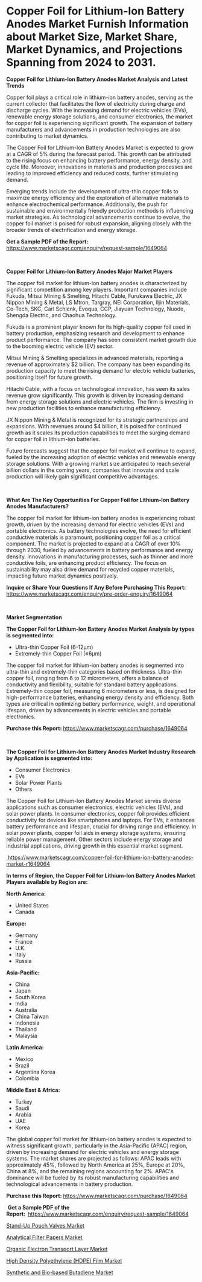 <p><h1>Copper Foil for Lithium-Ion Battery Anodes Market Furnish Information about Market Size, Market Share, Market Dynamics, and Projections Spanning from 2024 to 2031.</h1></p><p><strong>Copper Foil for Lithium-Ion Battery Anodes Market Analysis and Latest Trends</strong></p>
<p><p>Copper foil plays a critical role in lithium-ion battery anodes, serving as the current collector that facilitates the flow of electricity during charge and discharge cycles. With the increasing demand for electric vehicles (EVs), renewable energy storage solutions, and consumer electronics, the market for copper foil is experiencing significant growth. The expansion of battery manufacturers and advancements in production technologies are also contributing to market dynamics.</p><p>The Copper Foil for Lithium-Ion Battery Anodes Market is expected to grow at a CAGR of 5% during the forecast period. This growth can be attributed to the rising focus on enhancing battery performance, energy density, and cycle life. Moreover, innovations in materials and production processes are leading to improved efficiency and reduced costs, further stimulating demand.</p><p>Emerging trends include the development of ultra-thin copper foils to maximize energy efficiency and the exploration of alternative materials to enhance electrochemical performance. Additionally, the push for sustainable and environmentally friendly production methods is influencing market strategies. As technological advancements continue to evolve, the copper foil market is poised for robust expansion, aligning closely with the broader trends of electrification and energy storage.</p></p>
<p><strong>Get a Sample PDF of the Report:&nbsp;</strong> <a href="https://www.marketscagr.com/enquiry/request-sample/1649064?utm_campaign=1727&utm_medium=2&utm_source=Github&utm_content=ia&utm_term=15102024&utm_id=copper-foil-for-lithium-ion-battery-anodes">https://www.marketscagr.com/enquiry/request-sample/1649064</a></p>
<p>&nbsp;</p>
<p><strong>Copper Foil for Lithium-Ion Battery Anodes Major Market Players</strong></p>
<p><p>The copper foil market for lithium-ion battery anodes is characterized by significant competition among key players. Important companies include Fukuda, Mitsui Mining & Smelting, Hitachi Cable, Furukawa Electric, JX Nippon Mining & Metal, LS Mtron, Targray, NEI Corporation, Iljin Materials, Co-Tech, SKC, Carl Schlenk, Evoqua, CCP, Jiayuan Technology, Nuode, Shengda Electric, and Chaohua Technology.</p><p>Fukuda is a prominent player known for its high-quality copper foil used in battery production, emphasizing research and development to enhance product performance. The company has seen consistent market growth due to the booming electric vehicle (EV) sector.</p><p>Mitsui Mining & Smelting specializes in advanced materials, reporting a revenue of approximately $2 billion. The company has been expanding its production capacity to meet the rising demand for electric vehicle batteries, positioning itself for future growth.</p><p>Hitachi Cable, with a focus on technological innovation, has seen its sales revenue grow significantly. This growth is driven by increasing demand from energy storage solutions and electric vehicles. The firm is investing in new production facilities to enhance manufacturing efficiency.</p><p>JX Nippon Mining & Metal is recognized for its strategic partnerships and expansions. With revenues around $4 billion, it is poised for continued growth as it scales its production capabilities to meet the surging demand for copper foil in lithium-ion batteries.</p><p>Future forecasts suggest that the copper foil market will continue to expand, fueled by the increasing adoption of electric vehicles and renewable energy storage solutions. With a growing market size anticipated to reach several billion dollars in the coming years, companies that innovate and scale production will likely gain significant competitive advantages.</p></p>
<p>&nbsp;</p>
<p><strong>What Are The Key Opportunities For Copper Foil for Lithium-Ion Battery Anodes Manufacturers?</strong></p>
<p><p>The copper foil market for lithium-ion battery anodes is experiencing robust growth, driven by the increasing demand for electric vehicles (EVs) and portable electronics. As battery technologies evolve, the need for efficient conductive materials is paramount, positioning copper foil as a critical component. The market is projected to expand at a CAGR of over 10% through 2030, fueled by advancements in battery performance and energy density. Innovations in manufacturing processes, such as thinner and more conductive foils, are enhancing product efficiency. The focus on sustainability may also drive demand for recycled copper materials, impacting future market dynamics positively.</p></p>
<p><strong>Inquire or Share Your Questions If Any Before Purchasing This Report:</strong> <a href="https://www.marketscagr.com/enquiry/pre-order-enquiry/1649064?utm_campaign=1727&utm_medium=2&utm_source=Github&utm_content=ia&utm_term=15102024&utm_id=copper-foil-for-lithium-ion-battery-anodes">https://www.marketscagr.com/enquiry/pre-order-enquiry/1649064</a></p>
<p>&nbsp;</p>
<p><strong>Market Segmentation</strong></p>
<p><strong>The Copper Foil for Lithium-Ion Battery Anodes Market Analysis by types is segmented into:</strong></p>
<p><ul><li>Ultra-thin Copper Foil (6-12μm)</li><li>Extremely-thin Copper Foil (≤6μm)</li></ul></p>
<p><p>The copper foil market for lithium-ion battery anodes is segmented into ultra-thin and extremely-thin categories based on thickness. Ultra-thin copper foil, ranging from 6 to 12 micrometers, offers a balance of conductivity and flexibility, suitable for standard battery applications. Extremely-thin copper foil, measuring 6 micrometers or less, is designed for high-performance batteries, enhancing energy density and efficiency. Both types are critical in optimizing battery performance, weight, and operational lifespan, driven by advancements in electric vehicles and portable electronics.</p></p>
<p><strong>Purchase this Report:&nbsp;</strong><a href="https://www.marketscagr.com/purchase/1649064?utm_campaign=1727&utm_medium=2&utm_source=Github&utm_content=ia&utm_term=15102024&utm_id=copper-foil-for-lithium-ion-battery-anodes">https://www.marketscagr.com/purchase/1649064</a></p>
<p>&nbsp;</p>
<p><strong>The Copper Foil for Lithium-Ion Battery Anodes Market Industry Research by Application is segmented into:</strong></p>
<p><ul><li>Consumer Electronics</li><li>EVs</li><li>Solar Power Plants</li><li>Others</li></ul></p>
<p><p>The Copper Foil for Lithium-Ion Battery Anodes Market serves diverse applications such as consumer electronics, electric vehicles (EVs), and solar power plants. In consumer electronics, copper foil provides efficient conductivity for devices like smartphones and laptops. For EVs, it enhances battery performance and lifespan, crucial for driving range and efficiency. In solar power plants, copper foil aids in energy storage systems, ensuring reliable power management. Other sectors include energy storage and industrial applications, driving growth in this essential market segment.</p></p>
<p><a href="https://www.marketscagr.com/copper-foil-for-lithium-ion-battery-anodes-market-r1649064?utm_campaign=1727&utm_medium=2&utm_source=Github&utm_content=ia&utm_term=15102024&utm_id=copper-foil-for-lithium-ion-battery-anodes">&nbsp;https://www.marketscagr.com/copper-foil-for-lithium-ion-battery-anodes-market-r1649064</a></p>
<p><strong>In terms of Region, the Copper Foil for Lithium-Ion Battery Anodes Market Players available by Region are:</strong></p>
<p>
    <p> <strong> North America: </strong>
        <ul>
            <li>United States</li>
            <li>Canada</li>
        </ul>
        </p> 
    <p> <strong> Europe: </strong>
        <ul>
            <li>Germany</li>
            <li>France</li>
            <li>U.K.</li>
            <li>Italy</li>
            <li>Russia</li>
        </ul>
        </p> 
    <p> <strong> Asia-Pacific: </strong>
        <ul>
            <li>China</li>
            <li>Japan</li>
            <li>South Korea</li>
            <li>India</li>
            <li>Australia</li>
            <li>China Taiwan</li>
            <li>Indonesia</li>
            <li>Thailand</li>
            <li>Malaysia</li>
        </ul>
        </p> 
    <p> <strong> Latin America: </strong>
        <ul>
            <li>Mexico</li>
            <li>Brazil</li>
            <li>Argentina Korea</li>
            <li>Colombia</li>
        </ul>
        </p> 
    <p> <strong> Middle East & Africa: </strong>
        <ul>
            <li>Turkey</li>
            <li>Saudi</li>
            <li>Arabia</li>
            <li>UAE</li>
            <li>Korea</li>
        </ul>
    </p>
    </p>
<p><p>The global copper foil market for lithium-ion battery anodes is expected to witness significant growth, particularly in the Asia-Pacific (APAC) region, driven by increasing demand for electric vehicles and energy storage systems. The market shares are projected as follows: APAC leads with approximately 45%, followed by North America at 25%, Europe at 20%, China at 8%, and the remaining regions accounting for 2%. APAC's dominance will be fueled by its robust manufacturing capabilities and technological advancements in battery production.</p></p>
<p><strong>Purchase this Report: </strong><a href="https://www.marketscagr.com/purchase/1649064?utm_campaign=1727&utm_medium=2&utm_source=Github&utm_content=ia&utm_term=15102024&utm_id=copper-foil-for-lithium-ion-battery-anodes">https://www.marketscagr.com/purchase/1649064</a></p>
<p>&nbsp;<strong>Get a Sample PDF of the Report:&nbsp;&nbsp;</strong><a href="https://www.marketscagr.com/enquiry/request-sample/1649064?utm_campaign=1727&utm_medium=2&utm_source=Github&utm_content=ia&utm_term=15102024&utm_id=copper-foil-for-lithium-ion-battery-anodes">https://www.marketscagr.com/enquiry/request-sample/1649064</a></p>
<p><strong></strong></p>
<p><p><a href="https://www.linkedin.com/pulse/global-stand-up-pouch-valves-market-landscape-future-trends-strategic-b3h5e?trk=public_post_embed_feed-article-content&utm_campaign=1727&utm_medium=2&utm_source=Github&utm_content=ia&utm_term=15102024&utm_id=copper-foil-for-lithium-ion-battery-anodes">Stand-Up Pouch Valves Market</a></p><p><a href="https://www.linkedin.com/pulse/pioneering-growth-analyzing-global-analytical-filter-papers-z42ic?trk=public_post_embed_feed-article-content&utm_campaign=1727&utm_medium=2&utm_source=Github&utm_content=ia&utm_term=15102024&utm_id=copper-foil-for-lithium-ion-battery-anodes">Analytical Filter Papers Market</a></p><p><a href="https://www.linkedin.com/pulse/exploring-organic-electron-transport-layer-market-dxxte?trk=public_post_embed_feed-article-content&utm_campaign=1727&utm_medium=2&utm_source=Github&utm_content=ia&utm_term=15102024&utm_id=copper-foil-for-lithium-ion-battery-anodes">Organic Electron Transport Layer Market</a></p><p><a href="https://www.linkedin.com/pulse/high-density-polyethylene-hdpe-film-market-research-report-yk7jc?trk=public_post_embed_feed-article-content&utm_campaign=1727&utm_medium=2&utm_source=Github&utm_content=ia&utm_term=15102024&utm_id=copper-foil-for-lithium-ion-battery-anodes">High Density Polyethylene (HDPE) Film Market</a></p><p><a href="https://www.linkedin.com/pulse/synthetic-bio-based-butadiene-market-share-analysis-growth-trends-8chqc?trk=public_post_embed_feed-article-content&utm_campaign=1727&utm_medium=2&utm_source=Github&utm_content=ia&utm_term=15102024&utm_id=copper-foil-for-lithium-ion-battery-anodes">Synthetic and Bio-based Butadiene Market</a></p></p>